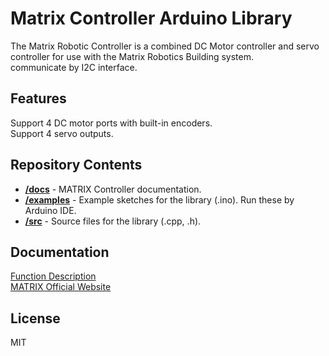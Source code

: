 # Matrix Controller Arduino Library
The Matrix Robotic Controller is a combined DC Motor controller 
and servo controller for use with the Matrix Robotics Building system. <br>
communicate by I2C interface.

## Features
Support 4 DC motor ports with built-in encoders. <br>
Support 4 servo outputs. <br>

## Repository Contents
* [**/docs**](./docs) - MATRIX Controller documentation.
* [**/examples**](./examples) - Example sketches for the library (.ino). Run these by Arduino IDE.
* [**/src**](./src) - Source files for the library (.cpp, .h).

## Documentation
[Function Description](https://matrix-robotics.github.io/MatrixController/) <br>
[MATRIX Official Website](https://matrixrobotics.com/)
## License
MIT
